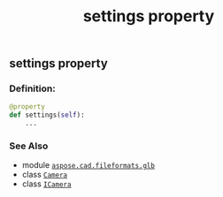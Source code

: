 ﻿---
title: settings property
second_title: Aspose.CAD for Python via .NET API References
description: 
type: docs
weight: 100
url: /python-net/aspose.cad.fileformats.glb/camera/settings/
is_root: false
---

## settings property

### Definition:
```python
@property
def settings(self):
    ...
```

### See Also
* module [`aspose.cad.fileformats.glb`](../../)
* class [`Camera`](/cad/python-net/aspose.cad.fileformats.glb/camera)
* class [`ICamera`](/cad/python-net/aspose.cad.fileformats.glb/icamera)
